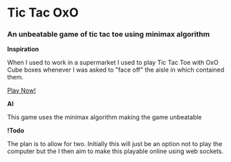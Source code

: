 # Tic Tac OxO
### An unbeatable game of tic tac toe using minimax algorithm

**Inspiration**

When I used to work in a supermarket I used to play Tic Tac Toe with OxO Cube boxes whenever I was asked to "face off" the aisle in which contained them.

[Play Now!](http://www.simondarcyonline.com/oxo/)

**AI**

This game uses the minimax algorithm making the game unbeatable

**!Todo**

The plan is to allow for two. Initially this will just be an option not to play the computer but the I then aim to make this playable online using web sockets.

